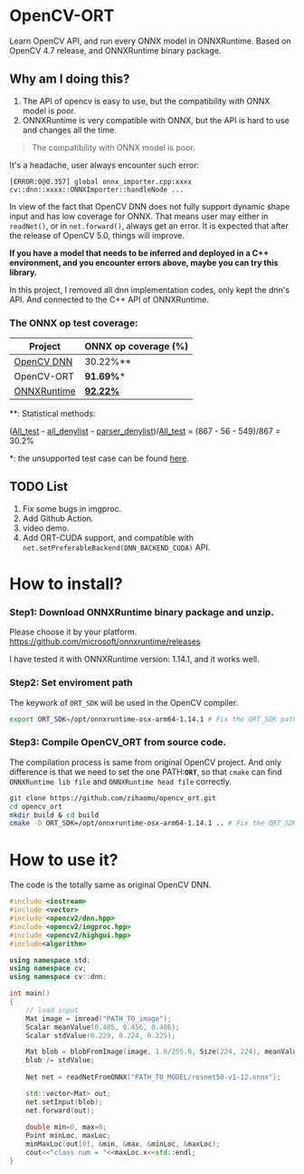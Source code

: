 # OpenCV-ORT

Learn OpenCV API, and run every ONNX model in ONNXRuntime.
Based on OpenCV 4.7 release, and ONNXRuntime binary package.

## Why am I doing this?

1. The API of opencv is easy to use, but the compatibility with ONNX model is poor.  
2. ONNXRuntime is very compatible with ONNX, but the API is hard to use and changes all the time.

> The compatibility with ONNX model is poor.

It's a headache, user always encounter such error:
```angular2html
[ERROR:0@0.357] global onnx_importer.cpp:xxxx cv::dnn::xxxx::ONNXImporter::handleNode ...
```
In view of the fact that OpenCV DNN does not fully support dynamic shape input and has low coverage for ONNX. That means user may either in `readNet()`, or in `net.forward()`, always get an error.
It is expected that after the release of OpenCV 5.0, things will improve.

**If you have a model that needs to be inferred and deployed in a C++ environment, and you encounter errors above, maybe you can try this library.**

In this project, I removed all dnn implementation codes, only kept the dnn's API. 
And connected to the C++ API of ONNXRuntime.

### The ONNX op test coverage:
| Project                                                             | ONNX op coverage (%)                             |
|---------------------------------------------------------------------|--------------------------------------------------|
| [OpenCV DNN](https://github.com/opencv/opencv/tree/4.x/modules/dnn) | 30.22%**                                         |
| OpenCV-ORT                                                          | **91.69%***                                      |
| [ONNXRuntime](https://github.com/microsoft/onnxruntime)     | [**92.22%**](http://onnx.ai/backend-scoreboard/) |

**: Statistical methods:

([All_test](https://github.com/opencv/opencv/blob/4.x/modules/dnn/test/test_onnx_conformance.cpp#L33) - [all_denylist](https://github.com/opencv/opencv/blob/4.x/modules/dnn/test/test_onnx_conformance_layer_filter_opencv_all_denylist.inl.hpp) - [parser_denylist](https://github.com/opencv/opencv/blob/4.x/modules/dnn/test/test_onnx_conformance_layer_parser_denylist.inl.hpp))/[All_test](https://github.com/opencv/opencv/blob/4.x/modules/dnn/test/test_onnx_conformance.cpp#L33)
= (867 - 56 - 549)/867 = 30.2%

*: the unsupported test case can be found [here](https://github.com/zihaomu/opencv_ort/blob/main/modules/dnn/test/test_onnx_conformance_denylist.inl.hpp).

## TODO List
1. Fix some bugs in imgproc.
2. Add Github Action.
3. video demo.
4. Add ORT-CUDA support, and compatible with `net.setPreferableBackend(DNN_BACKEND_CUDA)` API.

# How to install?

### Step1: Download ONNXRuntime binary package and unzip.
Please choose it by your platform.
https://github.com/microsoft/onnxruntime/releases

I have tested it with ONNXRuntime version: 1.14.1, and it works well.

### Step2: Set enviroment path
The keywork of `ORT_SDK` will be used in the OpenCV compiler.
```bash
export ORT_SDK=/opt/onnxruntime-osx-arm64-1.14.1 # Fix the ORT_SDK path.
```
### Step3: Compile OpenCV_ORT from source code.
The compilation process is same from original OpenCV project.
And only difference is that we need to set the one PATH:**`ORT`**, so that `cmake` can find `ONNXRuntime lib file` and `ONNXRuntime head file` correctly.

```bash
git clone https://github.com/zihaomu/opencv_ort.git
cd opencv_ort
mkdir build & cd build
cmake -D ORT_SDK=/opt/onnxruntime-osx-arm64-1.14.1 .. # Fix the ORT_SDK path.
```

# How to use it?
The code is the totally same as original OpenCV DNN.
```C++
#include <iostream>
#include <vector>
#include <opencv2/dnn.hpp>
#include <opencv2/imgproc.hpp>
#include <opencv2/highgui.hpp>
#include<algorithm>

using namespace std;
using namespace cv;
using namespace cv::dnn;

int main()
{
    // load input
    Mat image = imread("PATH_TO_image");
    Scalar meanValue(0.485, 0.456, 0.406);
    Scalar stdValue(0.229, 0.224, 0.225);

    Mat blob = blobFromImage(image, 1.0/255.0, Size(224, 224), meanValue, true);
    blob /= stdValue;
    
    Net net = readNetFromONNX("PATH_TO_MODEL/resnet50-v1-12.onnx");

    std::vector<Mat> out;
    net.setInput(blob);
    net.forward(out);
    
    double min=0, max=0;
    Point minLoc, maxLoc;
    minMaxLoc(out[0], &min, &max, &minLoc, &maxLoc);
    cout<<"class num = "<<maxLoc.x<<std::endl;
}
```
